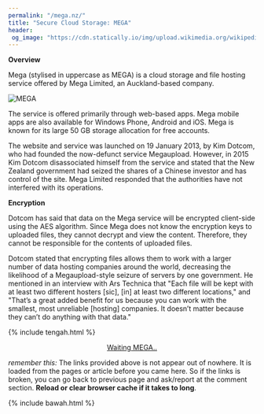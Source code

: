 ```yaml
---
permalink: "/mega.nz/"
title: "Secure Cloud Storage: MEGA"
header:
 og_image: "https://cdn.statically.io/img/upload.wikimedia.org/wikipedia/en/b/b9/Mega.co.nz_file_uploader.PNG"
---
```

**Overview**

Mega (stylised in uppercase as MEGA) is a cloud storage and file hosting service offered by Mega Limited, an Auckland-based company.

![MEGA](https://cdn.statically.io/img/upload.wikimedia.org/wikipedia/en/b/b9/Mega.co.nz_file_uploader.PNG)

The service is offered primarily through web-based apps. Mega mobile apps are also available for Windows Phone, Android and iOS. Mega is known for its large 50 GB storage allocation for free accounts.

The website and service was launched on 19 January 2013, by Kim Dotcom, who had founded the now-defunct service Megaupload. However, in 2015 Kim Dotcom disassociated himself from the service and stated that the New Zealand government had seized the shares of a Chinese investor and has control of the site. Mega Limited responded that the authorities have not interfered with its operations.

**Encryption**

Dotcom has said that data on the Mega service will be encrypted client-side using the AES algorithm. Since Mega does not know the encryption keys to uploaded files, they cannot decrypt and view the content. Therefore, they cannot be responsible for the contents of uploaded files.

Dotcom stated that encrypting files allows them to work with a larger number of data hosting companies around the world, decreasing the likelihood of a Megaupload-style seizure of servers by one government. He mentioned in an interview with Ars Technica that "Each file will be kept with at least two different hosters [sic], [in] at least two different locations," and "That’s a great added benefit for us because you can work with the smallest, most unreliable [hosting] companies. It doesn’t matter because they can’t do anything with that data."

{% include tengah.html %}

<div style="display:block;text-align:center">
<a id="download" class="btn btn--primary" href="#notice" rel="nofollow noreferer noopener">
Waiting MEGA..
</a>
</div>
<p id="notice" class="notice notice--primary">
<i>remember this:</i> The links provided above is not appear out of nowhere. It is loaded from the pages or article before you came here. So if the links is broken, you can go back to previous page and ask/report at the comment section. <b>Reload or clear browser cache if it takes to long</b>.
</p>

{% include bawah.html %}

<script>
function getQueryVariable(e){
 for(
  var r=window.location.search.substring(1),
      t=r.split("&"),
      n=0;
      n<t.length;
      n++
 )
 {
  var a=t[n].split("=");
  if(a[0]==e)return a[1]
 }
 return!1
}
window.onload=function(){
  var klik=f=getQueryVariable("name"),
           e=getQueryVariable("file"),
           d=document.getElementById("download"),
           c=document.getElementById("notice"),
           x="https://mega.nz/file/";
  d.innerHTML=f,
  d.href=x+e;
  c.innerHTML="Your link now ready, click the button <b>"+f+"</b> above!";
  d.classList.remove("btn--primary");
  d.classList.add("btn--success");
  c.classList.remove("notice--primary");
  c.classList.add("notice--success");
}; 
</script>

